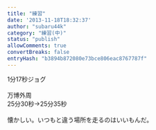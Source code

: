 ```yaml
---
title: "練習"
date: '2013-11-18T18:32:37'
author: "subaru44k"
category: "練習(中)"
status: "publish"
allowComments: true
convertBreaks: false
entryHash: "b3894b872080e73bce806eac8767787f"
---
```

1分17秒ジョグ<br>
<br>
万博外周<br>
25分30秒→25分35秒<br>
<br>
懐かしい。いつもと違う場所を走るのはいいもんだ。
